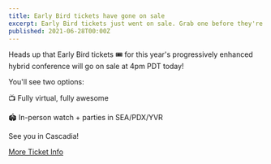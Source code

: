 ```yaml
---
title: Early Bird tickets have gone on sale
excerpt: Early Bird tickets just went on sale. Grab one before they're gone!
published: 2021-06-28T00:00Z
---
```

Heads up that Early Bird tickets 🎟 for this year's progressively enhanced hybrid conference will go on sale at 4pm PDT today!

You'll see two options:

📺 Fully virtual, fully awesome

🏟 In-person watch + parties in SEA/PDX/YVR

See you in Cascadia!

<div class="cta"><a href="/tickets">More Ticket Info</a></div>